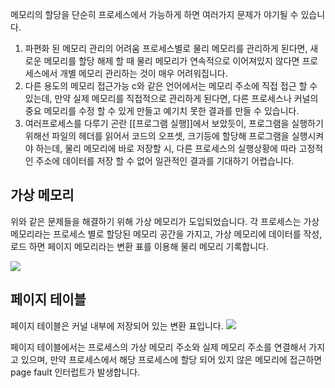 
메모리의 할당을 단순히 프로세스에서 가능하게 하면 여러가지 문제가 야기될 수 있습니다.

1. 파편화 된 메모리 관리의 어려움
	프로세스별로 물리 메모리를 관리하게 된다면, 새로운 메모리를 할당 해제 할 때 물리 메모리가 연속적으로 이어져있지 않다면 프로세스에서 개별 메모리 관리하는 것이 매우 어려워집니다.
2. 다른 용도의 메모리 접근가능
	c와 같은 언어에서는 메모리 주소에 직접 접근 할 수 있는데, 만약 실제 메모리를 직접적으로 관리하게 된다면, 다른 프로세스나 커널의 중요 메모리를 수정 할 수 있게 만들고 예기치 못한 결과를 만들 수 있습니다.
3. 여러프로세스를 다루기 곤란
	[[프로그램 실행]]에서 보았듯이, 프로그램을 실행하기 위해선 파일의 헤더를 읽어서 코드의 오프셋, 크기등에 할당해 프로그램을 실행시켜야 하는데, 물리 메모리에 바로 저장할 시, 다른 프로세스의 실행상황에 따라 고정적인 주소에 데이터를 저장 할 수 없어 일관적인 결과를 기대하기 어렵습니다.


## 가상 메모리 

위와 같은 문제들을 해결하기 위해 가상 메모리가 도입되었습니다.
각 프로세스는 가상메모리라는 프로세스 별로 할당된 메모리 공간을 가지고, 가상 메모리에 데이터를 작성, 로드 하면 페이지 메모리라는 변환 표를 이용해 물리 메모리 기록합니다.

![](https://i.imgur.com/DL4uXws.png)

## 페이지 테이블 

페이지 테이블은 커널 내부에 저장되어 있는 변환 표입니다.
![](https://i.imgur.com/kTPwMiE.png)

페이지 테이블에서는 프로세스의 가상 메모리 주소와 실제 메모리 주소를 연결해서 가지고 있으며, 만약 프로세스에서 해당 프로세스에 할당 되어 있지 않은 메모리에 접근하면 
page fault 인터럽트가 발생합니다.